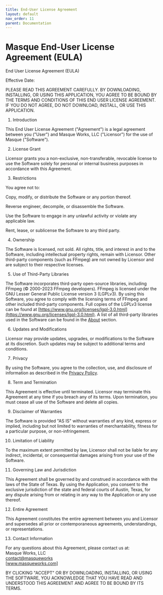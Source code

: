 ```yaml
---
title: End-User License Agreement
layout: default
nav_order: 11
parent: Documentation
---
```


# Masque End-User License Agreement (EULA)

End User License Agreement (EULA)

Effective Date: 

PLEASE READ THIS AGREEMENT CAREFULLY. BY DOWNLOADING, INSTALLING, OR USING THIS APPLICATION, YOU AGREE TO BE BOUND BY THE TERMS AND CONDITIONS OF THIS END USER LICENSE AGREEMENT. IF YOU DO NOT AGREE, DO NOT DOWNLOAD, INSTALL, OR USE THIS APPLICATION.

1. Introduction

This End User License Agreement ("Agreement") is a legal agreement between you ("User") and Masque Works, LLC ("Licensor") for the use of Masque ("Software").

2. License Grant

Licensor grants you a non-exclusive, non-transferable, revocable license to use the Software solely for personal or internal business purposes in accordance with this Agreement.

3. Restrictions

You agree not to:

Copy, modify, or distribute the Software or any portion thereof.

Reverse engineer, decompile, or disassemble the Software.

Use the Software to engage in any unlawful activity or violate any applicable law.

Rent, lease, or sublicense the Software to any third party.

4. Ownership

The Software is licensed, not sold. All rights, title, and interest in and to the Software, including intellectual property rights, remain with Licensor. Other third-party components (such as FFmpeg) are not owned by Licensor and are subject to their respective licenses.

5. Use of Third-Party Libraries

The Software incorporates third-party open-source libraries, including FFmpeg (© 2000-2023 FFmpeg developers). FFmpeg is licensed under the GNU Lesser General Public License version 3 (LGPLv3). By using this Software, you agree to comply with the licensing terms of FFmpeg and other included third-party components. Full copies of the LGPLv3 license can be found at [https://www.gnu.org/licenses/lgpl-3.0.html](https://www.gnu.org/licenses/lgpl-3.0.html). A list of all third-party libraries used in the Software can be found in the [About](masque:about.md) section.

6. Updates and Modifications

Licensor may provide updates, upgrades, or modifications to the Software at its discretion. Such updates may be subject to additional terms and conditions.

7. Privacy

By using the Software, you agree to the collection, use, and disclosure of information as described in the [Privacy Policy](masque:Licenses/license_MasquePrivacyPolicy.md).

8. Term and Termination

This Agreement is effective until terminated. Licensor may terminate this Agreement at any time if you breach any of its terms. Upon termination, you must cease all use of the Software and delete all copies.

9. Disclaimer of Warranties

The Software is provided "AS IS" without warranties of any kind, express or implied, including but not limited to warranties of merchantability, fitness for a particular purpose, or non-infringement.

10. Limitation of Liability

To the maximum extent permitted by law, Licensor shall not be liable for any indirect, incidental, or consequential damages arising from your use of the Software.

11. Governing Law and Jurisdiction

This Agreement shall be governed by and construed in accordance with the laws of the State of Texas. By using the Application, you consent to the exclusive jurisdiction of the state and federal courts of Austin, Texas, for any dispute arising from or relating in any way to the Application or any use thereof.

12. Entire Agreement

This Agreement constitutes the entire agreement between you and Licensor and supersedes all prior or contemporaneous agreements, understandings, or representations.

13. Contact Information

For any questions about this Agreement, please contact us at:\
Masque Works, LLC\
<contact@masqueworks>\
[www.masqueworks.com]

BY CLICKING "ACCEPT" OR BY DOWNLOADING, INSTALLING, OR USING THE SOFTWARE, YOU ACKNOWLEDGE THAT YOU HAVE READ AND UNDERSTOOD THIS AGREEMENT AND AGREE TO BE BOUND BY ITS TERMS.
